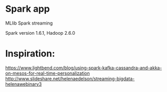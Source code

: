 Spark app
=========

MLlib
Spark streaming

Spark version 1.6.1, Hadoop 2.6.0

# Inspiration:
https://www.lightbend.com/blog/using-spark-kafka-cassandra-and-akka-on-mesos-for-real-time-personalization
http://www.slideshare.net/helenaedelson/streaming-bigdata-helenawebinarv3
